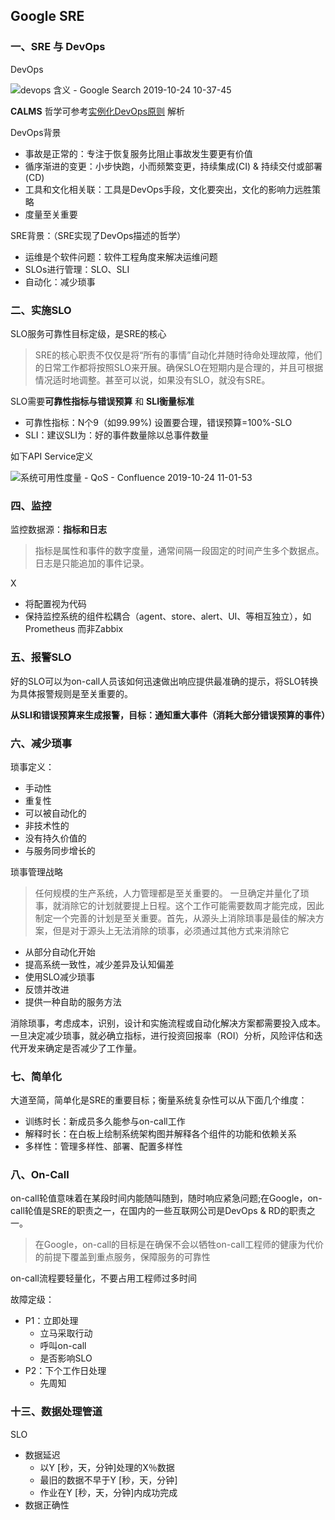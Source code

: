 ## Google SRE

### 一、SRE 与 DevOps

DevOps

![devops 含义 - Google Search 2019-10-24 10-37-45](http://limbo.oss-cn-beijing.aliyuncs.com/2019-10-24-030239.png)

**CALMS** 哲学可参考[实例化DevOps原则](https://insights.thoughtworks.cn/instantiate-the-principles-of-devops/) 解析

DevOps背景

- 事故是正常的：专注于恢复服务比阻止事故发生要更有价值
- 循序渐进的变更：小步快跑，小而频繁变更，持续集成(CI) & 持续交付或部署(CD)
- 工具和文化相关联：工具是DevOps手段，文化要突出，文化的影响力远胜策略
- 度量至关重要

SRE背景：（SRE实现了DevOps描述的哲学）

- 运维是个软件问题：软件工程角度来解决运维问题
- SLOs进行管理：SLO、SLI
- 自动化：减少琐事

### 二、实施SLO

SLO服务可靠性目标定级，是SRE的核心

> SRE的核心职责不仅仅是将“所有的事情”自动化并随时待命处理故障，他们的日常工作都将按照SLO来开展。确保SLO在短期内是合理的，并且可根据情况适时地调整。甚至可以说，如果没有SLO，就没有SRE。

SLO需要**可靠性指标与错误预算** 和 **SLI衡量标准**

- 可靠性指标：N个9（如99.99%) 设置要合理，错误预算=100%-SLO
- SLI：建议SLI为：好的事件数量除以总事件数量

如下API Service定义

![系统可用性度量 - QoS - Confluence 2019-10-24 11-01-53](http://limbo.oss-cn-beijing.aliyuncs.com/2019-10-24-030229.png)

### 四、监控

监控数据源：**指标和日志**

> 指标是属性和事件的数字度量，通常间隔一段固定的时间产生多个数据点。日志是只能追加的事件记录。

X

- 将配置视为代码
- 保持监控系统的组件松耦合（agent、store、alert、UI、等相互独立），如Prometheus 而非Zabbix

### 五、报警SLO

好的SLO可以为on-call人员该如何迅速做出响应提供最准确的提示，将SLO转换为具体报警规则是至关重要的。

**从SLI和错误预算来生成报警，目标：通知重大事件（消耗大部分错误预算的事件）**

### 六、减少琐事

琐事定义：

- 手动性
- 重复性
- 可以被自动化的
- 非技术性的
- 没有持久价值的
- 与服务同步增长的

琐事管理战略

> 任何规模的生产系统，人力管理都是至关重要的。 一旦确定并量化了琐事，就消除它的计划就要提上日程。这个工作可能需要数周才能完成，因此制定一个完善的计划是至关重要。首先，从源头上消除琐事是最佳的解决方案，但是对于源头上无法消除的琐事，必须通过其他方式来消除它

- 从部分自动化开始
- 提高系统一致性，减少差异及认知偏差
- 使用SLO减少琐事
- 反馈并改进
- 提供一种自助的服务方法

消除琐事，考虑成本，识别，设计和实施流程或自动化解决方案都需要投入成本。一旦决定减少琐事，就必确立指标，进行投资回报率（ROI）分析，风险评估和迭代开发来确定是否减少了工作量。

### 七、简单化

大道至简，简单化是SRE的重要目标；衡量系统复杂性可以从下面几个维度：

- 训练时长：新成员多久能参与on-call工作
- 解释时长：在白板上绘制系统架构图并解释各个组件的功能和依赖关系
- 多样性：管理多样性、部署、配置多样性

### 八、On-Call

on-call轮值意味着在某段时间内能随叫随到，随时响应紧急问题;在Google，on-call轮值是SRE的职责之一，在国内的一些互联网公司是DevOps & RD的职责之一。

> 在Google，on-call的目标是在确保不会以牺牲on-call工程师的健康为代价的前提下覆盖到重点服务，保障服务的可靠性

on-call流程要轻量化，不要占用工程师过多时间

故障定级：

- P1：立即处理
  - 立马采取行动
  - 呼叫on-call
  - 是否影响SLO
- P2：下个工作日处理
  - 先周知

### 十三、数据处理管道

SLO

- 数据延迟
  - 以Y [秒，天，分钟]处理的X％数据
  - 最旧的数据不早于Y [秒，天，分钟]
  - 作业在Y [秒，天，分钟]内成功完成
- 数据正确性
